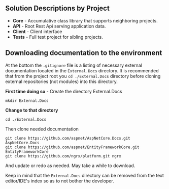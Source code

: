 **Solution Descriptions by Project**
----

 - **Core** - Accumulative class library that supports neighboring projects.
 - **API** -  Root Rest Api serving application data.
 - **Client** - Client interface
 - **Tests** - Full test project for sibling projects.

**Downloading documentation to the environment**
----

At the bottom the `.gitignore` file is a listing of necessary external documentation located in the `External.Docs` directory. It is recommended that from the project root you `cd ./External.Docs` directory before cloning external repositories (not modules) into this directory.

**First time doing so** - Create the directory External.Docs  

`mkdir External.Docs`  

**Change to that directory**

`cd ./External.Docs`

Then clone needed documentation

```
git clone https://github.com/aspnet/AspNetCore.Docs.git AspNetCore.Docs
git clone https://github.com/aspnet/EntityFrameworkCore.git EntityFrameworkCore
git clone https://github.com/ngrx/platform.git ngrx
```

And update or redo as needed. May take a while to download.

Keep in mind that the `External.Docs` directory can be removed from the text editor/IDE's index so as to not bother the developer.
